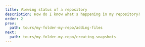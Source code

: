 ```yaml
---
title: Viewing status of a repository
description: How do I know what's happening in my repository?
order: 2
prev:
  path: tours/my-folder-my-repo/adding-files
next:
  path: tours/my-folder-my-repo/creating-snapshots
---
```

